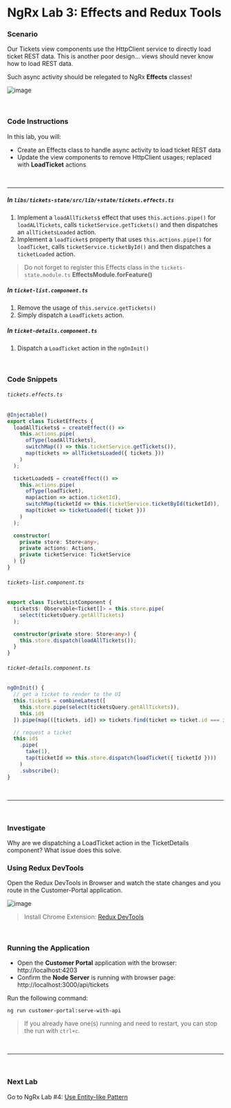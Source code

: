 # NgRx Lab 3: Effects and Redux Tools

### Scenario

Our Tickets view components use the HttpClient service to directly load ticket REST data. This is another poor design... views should never know how to load REST data.

Such async activity should be relegated to NgRx **Effects** classes!

![image](https://user-images.githubusercontent.com/210413/47959514-0d986a80-dfb4-11e8-9a6f-a52c53cbbdcd.png)

<br/>

### Code Instructions

In this lab, you will:

- Create an Effects class to handle async activity to load ticket REST data
- Update the view components to remove HttpClient usages; replaced with **LoadTicket** actions

<br/>

---

##### In `libs/tickets-state/src/lib/+state/tickets.effects.ts`

1. Implement a `loadAllTickets$` effect that uses `this.actions.pipe()` for `loadALlTickets`, calls `ticketService.getTickets()` and then dispatches an `allTicketsLoaded` action.
2. Implement a `loadTicket$` property that uses `this.actions.pipe()` for `loadTicket`, calls `ticketService.ticketById()` and then dispatches a `ticketLoaded` action.

> Do not forget to register this Effects class in the `tickets-state.module.ts` **EffectsModule.forFeature()**

##### In `ticket-list.component.ts`

1. Remove the usage of `this.service.getTickets()`
2. Simply dispatch a `LoadTickets` action.

##### In `ticket-details.component.ts`

1. Dispatch a `LoadTicket` action in the `ngOnInit()`

<br/>

### Code Snippets

###### `tickets.effects.ts`

```ts
@Injectable()
export class TicketEffects {
  loadAllTickets$ = createEffect(() =>
    this.actions.pipe(
      ofType(loadAllTickets),
      switchMap(() => this.ticketService.getTickets()),
      map(tickets => allTicketsLoaded({ tickets }))
    )
  );

  ticketLoaded$ = createEffect(() =>
    this.actions.pipe(
      ofType(loadTicket),
      map(action => action.ticketId),
      switchMap(ticketId => this.ticketService.ticketById(ticketId)),
      map(ticket => ticketLoaded({ ticket }))
    )
  );

  constructor(
    private store: Store<any>,
    private actions: Actions,
    private ticketService: TicketService
  ) {}
}
```

###### `tickets-list.component.ts`

```ts
export class TicketListComponent {
  tickets$: Observable<Ticket[]> = this.store.pipe(
    select(ticketsQuery.getAllTickets)
  );

  constructor(private store: Store<any>) {
    this.store.dispatch(loadAllTickets());
  }
}
```

###### `ticket-details.component.ts`

```ts
ngOnInit() {
  // get a ticket to render to the UI
  this.ticket$ = combineLatest([
    this.store.pipe(select(ticketsQuery.getAllTickets)),
    this.id$
  ]).pipe(map(([tickets, id]) => tickets.find(ticket => ticket.id === id)));

  // request a ticket
  this.id$
    .pipe(
      take(1),
      tap(ticketId => this.store.dispatch(loadTicket({ ticketId })))
    )
    .subscribe();
}
```

<br/>

---

<br/>

### Investigate

Why are we dispatching a LoadTicket action in the TicketDetails component? What issue does this solve.

### Using Redux DevTools

Open the Redux DevTools in Browser and watch the state changes and you route in the Customer-Portal application.

![image](https://user-images.githubusercontent.com/210413/47936825-f1f66c80-deac-11e8-8a17-d80f742bfdee.png)

> Install Chrome Extension: [Redux DevTools](https://chrome.google.com/webstore/detail/redux-devtools/lmhkpmbekcpmknklioeibfkpmmfibljd?hl=en)

<br/>

### Running the Application

- Open the **Customer Portal** application with the browser: http://localhost:4203
- Confirm the **Node Server** is running with browser page: http://localhost:3000/api/tickets

Run the following command:

```console
ng run customer-portal:serve-with-api
```

> If you already have one(s) running and need to restart, you can stop the run with `ctrl+c`.

<br/>

---

<br/>

### Next Lab

Go to NgRx Lab #4: [Use Entity-like Pattern](lab-4.md)
